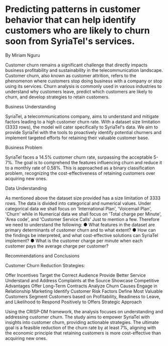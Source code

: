 # Predicting patterns in customer behavior that can help identify customers who are likely to churn soon from SyriaTel's services. 
By Miriam Nguru

Customer churn remains a significant challenge that directly impacts business profitability and sustainability in the telecommunication landscape. Customer churn, also known as customer attrition, refers to the phenomenon where customers stop doing business with a company or stop using its services. Churn analysis is commonly used in various industries to understand why customers leave, predict which customers are likely to churn, and develop strategies to retain customers. 

Business Understanding

SyriaTel, a telecommunications company, aims to understand and mitigate factors leading to a high customer churn rate. With a dataset size limitation (3333 rows), the model will cater specifically to SyriaTel's data. We aim to provide SyriaTel with the tools to proactively identify potential churners and implement targeted efforts for retaining their valuable customer base.

Business Problem

SyriaTel faces a 14.5% customer churn rate, surpassing the acceptable 5-7%. The goal is to
comprehend the features influencing churn and reduce it to a monthly rate of 0.58%. This is approached as a binary classification problem, recognizing the cost-effectiveness of retaining customers over acquiring new ones.

Data Understanding

As mentioned above the dataset size provided has a size limitation of 3333 rows. The data is divided into categorical and  numerical values. Under categorical data we shall focus on 'International Plan', 'Voicemail Plan', 'Churn' while in Numerical data we shall focus on 'Total charge per Minute', 'Area code', and 'Customer Service Calls' Just to mention a few.
Therefore we need to understand the following:
● What features in the dataset are primary determinants of customer churn and to what
extent?
● How can the findings be interpreted, and what cost-effective solutions can SyriaTel
implement?
● What is the customer charge per minute when each customer pays the average charge
per customer?

Recommendations and Conclusions

Customer Churn Reduction Strategies:

Offer Incentives
Target the Correct Audience
Provide Better Service
Understand and Address Complaints at the Source
Showcase Competitive Advantages
Offer Long-Term Contracts
Analyze Churn Causes
Engage in Relationship Marketing
Identify Customer Risk Factors
Define Most Valuable Customers
Segment Customers based on Profitability, Readiness to Leave, and Likelihood to Respond
Positively to Offers
Strategic Approach

Using the CRISP-DM framework, the analysis focuses on understanding and addressing
customer churn.
The study aims to empower SyriaTel with insights into customer churn, providing actionable
strategies. The ultimate goal is a feasible reduction of the churn rate by at least 7%, aligning
with the economic principle that retaining customers is more cost-effective than acquiring new
ones.

